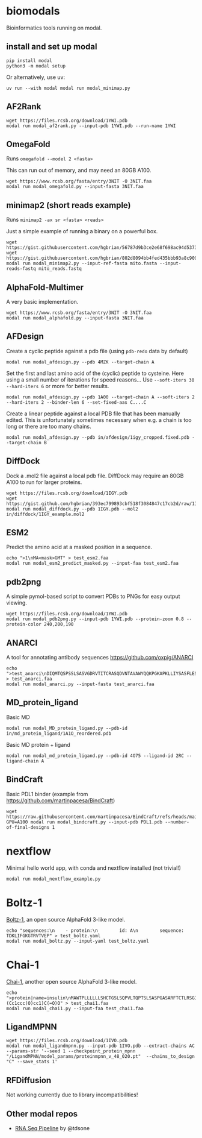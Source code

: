 # biomodals
Bioinformatics tools running on modal.

## install and set up modal
```
pip install modal
python3 -m modal setup
```

Or alternatively, use uv:
```
uv run --with modal modal run modal_minimap.py
```

## AF2Rank

```
wget https://files.rcsb.org/download/1YWI.pdb
modal run modal_af2rank.py --input-pdb 1YWI.pdb --run-name 1YWI
```

## OmegaFold

Runs `omegafold --model 2 <fasta>`

This can run out of memory, and may need an 80GB A100.

```
wget https://www.rcsb.org/fasta/entry/3NIT -O 3NIT.faa
modal run modal_omegafold.py --input-fasta 3NIT.faa
```

## minimap2 (short reads example)

Runs `minimap2 -ax sr <fasta> <reads>`

Just a simple example of running a binary on a powerful box.

```
wget https://gist.githubusercontent.com/hgbrian/56787d9b3ce2e68f698ac94d537340d8/raw/mito.fasta
wget https://gist.githubusercontent.com/hgbrian/802d8094bb4fed435bbb93a8c9092ee2/raw/mito_reads.fastq
modal run modal_minimap2.py --input-ref-fasta mito.fasta --input-reads-fastq mito_reads.fastq
```

## AlphaFold-Multimer
A very basic implementation.
```
wget https://www.rcsb.org/fasta/entry/3NIT -O 3NIT.faa
modal run modal_alphafold.py --input-fasta 3NIT.faa
```

## AFDesign

Create a cyclic peptide against a pdb file (using `pdb-redo` data by default)

```
modal run modal_afdesign.py --pdb 4MZK --target-chain A
```

Set the first and last amino acid of the (cyclic) peptide to cysteine.
Here using a small number of iterations for speed reasons...
Use `--soft-iters 30` `--hard-iters 6` or more for better results.

```
modal run modal_afdesign.py --pdb 1A00 --target-chain A --soft-iters 2 --hard-iters 2 --binder-len 6 --set-fixed-aas C....C
```

Create a linear peptide against a local PDB file that has been manually edited.
This is unfortunately sometimes necessary when e.g. a chain is too long or there are too many chains.

```
modal run modal_afdesign.py --pdb in/afdesign/1igy_cropped.fixed.pdb --target-chain B
```

## DiffDock

Dock a .mol2 file against a local pdb file.
DiffDock may require an 80GB A100 to run for larger proteins.

```
wget https://files.rcsb.org/download/1IGY.pdb
wget https://gist.github.com/hgbrian/393ec799893cbf518f3084847c17cb2d/raw/1IGY_example.mol2
modal run modal_diffdock.py --pdb 1IGY.pdb --mol2 in/diffdock/1IGY_example.mol2
```

## ESM2

Predict the amino acid at a masked position in a sequence.

```
echo ">1\nMA<mask>GMT" > test_esm2.faa
modal run modal_esm2_predict_masked.py --input-faa test_esm2.faa
```

## pdb2png

A simple pymol-based script to convert PDBs to PNGs for easy output viewing.

```
wget https://files.rcsb.org/download/1YWI.pdb
modal run modal_pdb2png.py --input-pdb 1YWI.pdb --protein-zoom 0.8 --protein-color 240,200,190
```

## ANARCI
A tool for annotating antibody sequences https://github.com/oxpig/ANARCI

```
echo ">test_anarci\nDIQMTQSPSSLSASVGDRVTITCRASQDVNTAVAWYQQKPGKAPKLLIYSASFLESGVPSRFSGSRSGTDFTLTISSLQPEDFATYYCQQHYTTPPTFGQGTKVEIKRT" > test_anarci.faa
modal run modal_anarci.py --input-fasta test_anarci.faa
```

## MD_protein_ligand
Basic MD
```
modal run modal_MD_protein_ligand.py --pdb-id in/md_protein_ligand/1A1O_reordered.pdb
```

Basic MD protein + ligand
```
modal run modal_md_protein_ligand.py --pdb-id 4O75 --ligand-id 2RC --ligand-chain A
```

## BindCraft

Basic PDL1 binder (example from https://github.com/martinpacesa/BindCraft)
```
wget https://raw.githubusercontent.com/martinpacesa/BindCraft/refs/heads/main/example/PDL1.pdb
GPU=A100 modal run modal_bindcraft.py --input-pdb PDL1.pdb --number-of-final-designs 1
```

# nextflow
Minimal hello world app, with conda and nextflow installed (not trivial!)
```
modal run modal_nextflow_example.py
```

# Boltz-1
[Boltz-1](https://github.com/jwohlwend/boltz), an open source AlphaFold 3-like model.
```
echo "sequences:\n    - protein:\n        id: A\n        sequence: TDKLIFGKGTRVTVEP" > test_boltz.yaml
modal run modal_boltz.py --input-yaml test_boltz.yaml
```

# Chai-1
[Chai-1](https://github.com/chaidiscovery/chai-lab), another open source AlphaFold 3-like model.
```
echo ">protein|name=insulin\nMAWTPLLLLLLSHCTGSLSQPVLTQPTSLSASPGASARFTCTLRSGINVGTYRIYWYQQKPGSLPRYLLRYKSDSDKQGSGVPSRFSGSKDASTNAGLLLISGLQSEDEADYYCAIWYSSTS\n>RNA|name=rna\nACUGACUGGAAGUCCCCCGUAGUACCCGACG\n>ligand|name=caffeine\nN[C@@H](Cc1ccc(O)cc1)C(=O)O" > test_chai1.faa
modal run modal_chai1.py --input-faa test_chai1.faa
```

## LigandMPNN

```
wget https://files.rcsb.org/download/1IVO.pdb
modal run modal_ligandmpnn.py --input-pdb 1IVO.pdb --extract-chains AC --params-str '--seed 1 --checkpoint_protein_mpnn "/LigandMPNN/model_params/proteinmpnn_v_48_020.pt"  --chains_to_design "C" --save_stats 1'
```

## RFDiffusion
Not working currently due to library incompatibilities!

## Other modal repos

- [RNA Seq Pipeline](https://github.com/tdsone/modal-rna-seq-pipeline) by @tdsone
